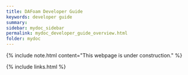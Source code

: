 ```yaml
---
title: DAFoam Developer Guide
keywords: developer guide
summary: 
sidebar: mydoc_sidebar
permalink: mydoc_developer_guide_overview.html
folder: mydoc
---
```


{% include note.html content="This webpage is under construction." %}

{% include links.html %}
